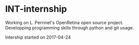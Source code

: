 # INT-internship
Working on L. Perrinet's OpenRetina open source project.  
Developping programming skills through python and git usage.  

Intership started on 2017-04-24